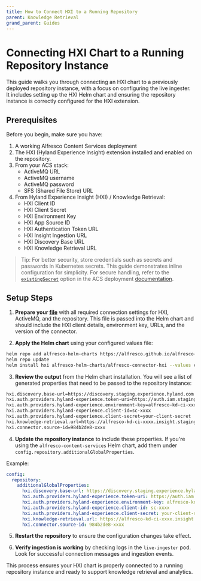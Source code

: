 ```yaml
---
title: How to Connect HXI to a Running Repository
parent: Knowledge Retrieval
grand_parent: Guides
---
```


# Connecting HXI Chart to a Running Repository Instance

This guide walks you through connecting an HXI chart to a previously deployed repository
instance, with a focus on configuring the live ingester. It includes setting up
the HXI Helm chart and ensuring the repository instance is correctly configured
for the HXI extension.

## Prerequisites

Before you begin, make sure you have:

1. A working Alfresco Content Services deployment
2. The HXI (Hyland Experience Insight) extension installed and enabled on the repository.
3. From your ACS stack:
   - ActiveMQ URL
   - ActiveMQ username
   - ActiveMQ password
   - SFS (Shared File Store) URL
4. From Hyland Experience Insight (HXI) / Knowledge Retrieval:
   - HXI Client ID
   - HXI Client Secret
   - HXI Environment Key
   - HXI App Source ID
   - HXI Authentication Token URL
   - HXI Insight Ingestion URL
   - HXI Discovery Base URL
   - HXI Knowledge Retrieval URL

> Tip: For better security, store credentials such as secrets and passwords in
> Kubernetes secrets. This guide demonstrates inline configuration for
> simplicity. For secure handling, refer to the
> [`existingSecret`](https://github.com/Alfresco/acs-deployment/blob/master/docs/helm/values/hxi.yml)
> option in the ACS deployment
> [documentation](https://github.com/Alfresco/acs-deployment/blob/master/docs/helm/examples/with-knowledge-retrieval.md).

## Setup Steps

1. **Prepare your [file](hxi.yml)**  with all required connection settings for
   HXI, ActiveMQ, and the repository. This file is passed into the Helm chart
   and should include the HXI client details, environment key, URLs, and the
   version of the connector.

2. **Apply the Helm chart** using your configured values file:

```bash
helm repo add alfresco-helm-charts https://alfresco.github.io/alfresco-helm-charts/
helm repo update
helm install hxi alfresco-helm-charts/alfresco-connector-hxi --values charts/alfresco-connector-hxi/docs/hxi.yml
```

3. **Review the output** from the Helm chart installation. You will see a list
   of generated properties that need to be passed to the repository instance:

```txt
hxi.discovery.base-url=https://discovery.staging.experience.hyland.com
hxi.auth.providers.hyland-experience.token-uri=https://auth.iam.staging.experience.hyland.com/idp/connect/token
hxi.auth.providers.hyland-experience.environment-key=alfresco-kd-ci-xxxx
hxi.auth.providers.hyland-experience.client-id=sc-xxxx
hxi.auth.providers.hyland-experience.client-secret=your-client-secret
hxi.knowledge-retrieval.url=https://alfresco-kd-ci-xxxx.insight.staging.ncp.hyland.com/discovery/agents
hxi.connector.source-id=984b2de8-xxxx
```

4. **Update the repository instance** to include these properties. If you're
   using the `alfresco-content-services` Helm chart, add them under
   `config.repository.additionalGlobalProperties`.

Example:

```yaml
config:
  repository:
    additionalGlobalProperties:
      hxi.discovery.base-url: https://discovery.staging.experience.hyland.com
      hxi.auth.providers.hyland-experience.token-uri: https://auth.iam.staging.experience.hyland.com/idp/connect/token
      hxi.auth.providers.hyland-experience.environment-key: alfresco-kd-ci-xxxx
      hxi.auth.providers.hyland-experience.client-id: sc-xxxx
      hxi.auth.providers.hyland-experience.client-secret: your-client-secret
      hxi.knowledge-retrieval.url: https://alfresco-kd-ci-xxxx.insight.staging.ncp.hyland.com/discovery/agents
      hxi.connector.source-id: 984b2de8-xxxx
```

5. **Restart the repository** to ensure the configuration changes take effect.

6. **Verify ingestion is working** by checking logs in the `live-ingester` pod.
   Look for successful connection messages and ingestion events.

This process ensures your HXI chart is properly connected to a running
repository instance and ready to support knowledge retrieval and analytics.
